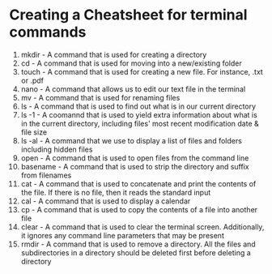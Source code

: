 # Creating a Cheatsheet for terminal commands
1. mkdir - A command that is used for creating a directory 
2. cd - A command that is used for moving into a new/existing folder
3. touch - A command that is used for creating a new file. For instance, .txt or .pdf 
4. nano - A command that allows us to edit our text file in the terminal 
5. mv - A command that is used for renaming files 
6. ls - A command that is used to find out what is in our current directory 
7. ls -1 - A coomannd that is used to yield extra information about what is in the current directory, including files' most recent modification date & file size 
8. ls -al - A command that we use to display a list of files and folders including hidden files 
9. open - A command that is used to open files from the command line 
10. basename - A command that is used to strip the directory and suffix from filenames 
11. cat - A command that is used to concatenate and print the contents of the file. If there is no file, then it reads the standard input
12. cal - A command that is used to display a calendar
13. cp - A command that is used to copy the contents of a file into another file 
14. clear - A command that is used to clear the terminal screen. Additionally, it ignores any command line parameters that may be present 
15. rmdir - A command that is used to remove a directory. All the files and subdirectories in a directory should be deleted first before deleting a directory